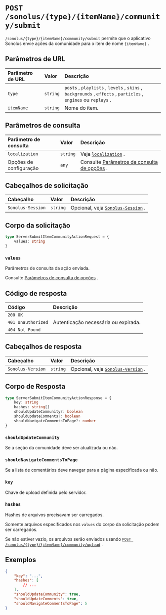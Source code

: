 # `POST /sonolus/{type}/{itemName}/community/submit`

`/sonolus/{type}/{itemName}/community/submit` permite que o aplicativo Sonolus envie ações da comunidade para o item de nome `{itemName}` .

## Parâmetros de URL

Parâmetro de URL | Valor | Descrição
:-- | :-- | :--
`type` | `string` | `posts` , `playlists` , `levels` , `skins` , `backgrounds` , `effects` , `particles` , `engines` ou `replays` .
`itemName` | `string` | Nome do item.

## Parâmetros de consulta

Parâmetro de consulta | Valor | Descrição
:-- | :-- | :--
`localization` | `string` | Veja [`localization`](../query-parameters/localization) .
Opções de configuração | `any` | Consulte [Parâmetros de consulta de opções](../query-parameters/options-query-parameters) .

## Cabeçalhos de solicitação

Cabeçalho | Valor | Descrição
:-- | :-- | :--
`Sonolus-Session` | `string` | Opcional, veja [`Sonolus-Session`](../headers/sonolus-session) .

## Corpo da solicitação

```ts
type ServerSubmitItemCommunityActionRequest = {
    values: string
}
```

### `values`

Parâmetros de consulta da ação enviada.

Consulte [Parâmetros de consulta de opções](../query-parameters/options-query-parameters) .

## Código de resposta

Código | Descrição
:-- | :--
`200 OK` |
`401 Unauthorized` | Autenticação necessária ou expirada.
`404 Not Found` |

## Cabeçalhos de resposta

Cabeçalho | Valor | Descrição
:-- | :-- | :--
`Sonolus-Version` | `string` | Opcional, veja [`Sonolus-Version`](../headers/sonolus-version) .

## Corpo de Resposta

```ts
type ServerSubmitItemCommunityActionResponse = {
    key: string
    hashes: string[]
    shouldUpdateCommunity?: boolean
    shouldUpdateComments?: boolean
    shouldNavigateCommentsToPage?: number
}
```

### `shouldUpdateCommunity`

Se a seção da comunidade deve ser atualizada ou não.

### `shouldNavigateCommentsToPage`

Se a lista de comentários deve navegar para a página especificada ou não.

### `key`

Chave de upload definida pelo servidor.

### `hashes`

Hashes de arquivos precisavam ser carregados.

Somente arquivos especificados nos `values` do corpo da solicitação podem ser carregados.

Se não estiver vazio, os arquivos serão enviados usando [`POST /sonolus/{type}/{itemName}/community/upload`](./post-sonolus-type-item-name-community-upload) .

## Exemplos

```json
{
    "key": "...",
    "hashes": [
        // ...
    ],
    "shouldUpdateCommunity": true,
    "shouldUpdateComments": true,
    "shouldNavigateCommentsToPage": 5
}
```
